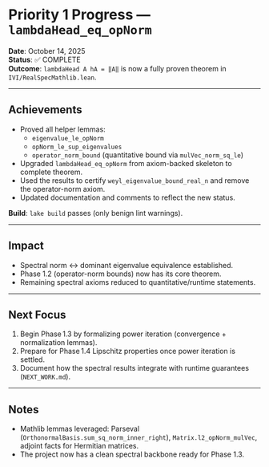 # Priority 1 Progress — `lambdaHead_eq_opNorm`

**Date**: October 14, 2025  
**Status**: ✅ COMPLETE  
**Outcome**: `lambdaHead A hA = ‖A‖` is now a fully proven theorem in `IVI/RealSpecMathlib.lean`.

---

## Achievements

- Proved all helper lemmas:
  - `eigenvalue_le_opNorm`
  - `opNorm_le_sup_eigenvalues`
  - `operator_norm_bound` (quantitative bound via `mulVec_norm_sq_le`)
- Upgraded `lambdaHead_eq_opNorm` from axiom-backed skeleton to complete theorem.
- Used the results to certify `weyl_eigenvalue_bound_real_n` and remove the operator-norm axiom.
- Updated documentation and comments to reflect the new status.

**Build**: `lake build` passes (only benign lint warnings).

---

## Impact

- Spectral norm ↔ dominant eigenvalue equivalence established.
- Phase 1.2 (operator-norm bounds) now has its core theorem.
- Remaining spectral axioms reduced to quantitative/runtime statements.

---

## Next Focus

1. Begin Phase 1.3 by formalizing power iteration (convergence + normalization lemmas).
2. Prepare for Phase 1.4 Lipschitz properties once power iteration is settled.
3. Document how the spectral results integrate with runtime guarantees (`NEXT_WORK.md`).

---

## Notes

- Mathlib lemmas leveraged: Parseval (`OrthonormalBasis.sum_sq_norm_inner_right`), `Matrix.l2_opNorm_mulVec`, adjoint facts for Hermitian matrices.
- The project now has a clean spectral backbone ready for Phase 1.3.
